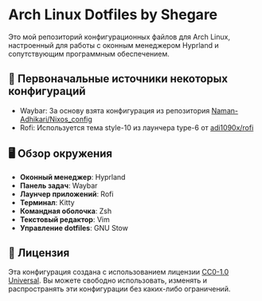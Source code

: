 # Arch Linux Dotfiles by Shegare

Это мой репозиторий конфигурационных файлов для Arch Linux, настроенный для работы с оконным менеджером Hyprland и сопутствующим программным обеспечением.

## 🔗 Первоначальные источники некоторых конфигураций

* Waybar: За основу взята конфигурация из репозитория [Naman-Adhikari/Nixos_config](https://github.com/Naman-Adhikari/Nixos_config/tree/main/modules/waybar)
* Rofi: Используется тема style-10 из лаунчера type-6 от [adi1090x/rofi](https://github.com/adi1090x/rofi/blob/master/files/launchers/type-6/style-10.rasi)

## 🖥️ Обзор окружения

*   **Оконный менеджер**: Hyprland
*   **Панель задач**: Waybar
*   **Лаунчер приложений**: Rofi
*   **Терминал**: Kitty
*   **Командная оболочка**: Zsh
*   **Текстовый редактор**: Vim
*   **Управление dotfiles**: GNU Stow


## 📜 Лицензия

Эта конфигурация создана с использованием лицензии [CC0-1.0 Universal](https://creativecommons.org/publicdomain/zero/1.0/deed.ru). Вы можете свободно использовать, изменять и распространять эти конфигурации без каких-либо ограничений.

